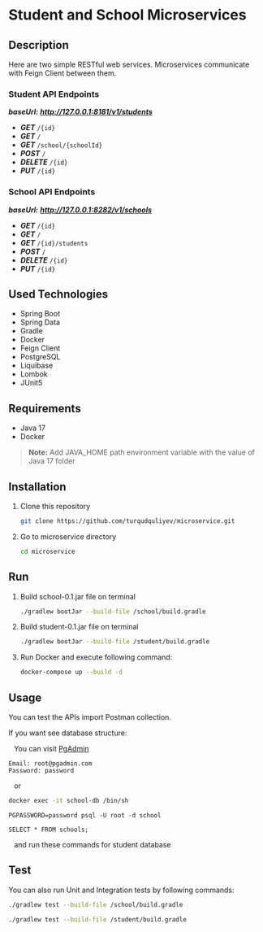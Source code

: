 # Student and School Microservices

## Description
Here are two simple RESTful web services. Microservices communicate with Feign Client between them.

### Student API Endpoints
***baseUrl:*** ***http://127.0.0.1:8181/v1/students***
* ***GET*** `/{id}`
* ***GET*** `/`
* ***GET*** `/school/{schoolId}`
* ***POST*** `/`
* ***DELETE*** `/{id}`
* ***PUT*** `/{id}`
### School API Endpoints
***baseUrl:*** ***http://127.0.0.1:8282/v1/schools***
* ***GET*** `/{id}`
* ***GET*** `/`
* ***GET*** `/{id}/students`
* ***POST*** `/`
* ***DELETE*** `/{id}`
* ***PUT*** `/{id}`

## Used Technologies

- Spring Boot
- Spring Data
- Gradle
- Docker
- Feign Client
- PostgreSQL
- Liquibase
- Lombok
- JUnit5


## Requirements
- Java 17
- Docker
> **Note:** Add JAVA_HOME path environment variable with the value of Java 17 folder

## Installation

1. Clone this repository

   ```bash
   git clone https://github.com/turqudquliyev/microservice.git
   ```

2. Go to microservice directory
   ```bash
   cd microservice
   ```

## Run
1. Build school-0.1.jar file on terminal
   ```bash
   ./gradlew bootJar --build-file /school/build.gradle
   ```

2. Build student-0.1.jar file on terminal
   ```bash
   ./gradlew bootJar --build-file /student/build.gradle
   ```

3. Run Docker and execute following command:
   ```bash
   docker-compose up --build -d
   ```


## Usage

You can test the APIs import Postman collection.

If you want see database structure:


&ensp;
You can visit [PgAdmin](http://localhost:8080)
```
Email: root@pgadmin.com
Password: password
```

&ensp;
or

```bash
docker exec -it school-db /bin/sh
```
```
PGPASSWORD=password psql -U root -d school
```
```
SELECT * FROM schools;
```    

&ensp;
and run these commands for student database


## Test

You can also run Unit and Integration tests by following commands:

   ```bash
   ./gradlew test --build-file /school/build.gradle
   ```

   ```bash
   ./gradlew test --build-file /student/build.gradle
   ```